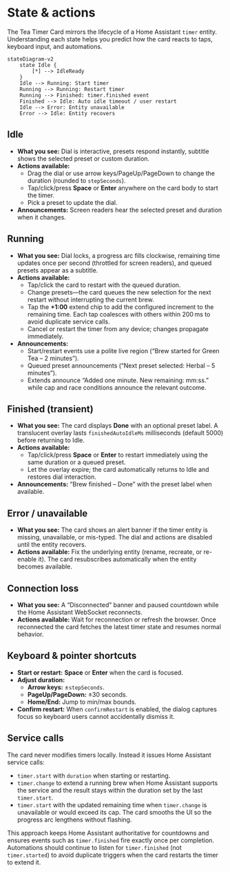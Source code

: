 # State & actions

The Tea Timer Card mirrors the lifecycle of a Home Assistant `timer` entity. Understanding each
state helps you predict how the card reacts to taps, keyboard input, and automations.

```mermaid
stateDiagram-v2
    state Idle {
        [*] --> IdleReady
    }
    Idle --> Running: Start timer
    Running --> Running: Restart timer
    Running --> Finished: timer.finished event
    Finished --> Idle: Auto idle timeout / user restart
    Idle --> Error: Entity unavailable
    Error --> Idle: Entity recovers
```

## Idle

- **What you see:** Dial is interactive, presets respond instantly, subtitle shows the selected
  preset or custom duration.
- **Actions available:**
  - Drag the dial or use arrow keys/PageUp/PageDown to change the duration (rounded to `stepSeconds`).
  - Tap/click/press **Space** or **Enter** anywhere on the card body to start the timer.
  - Pick a preset to update the dial.
- **Announcements:** Screen readers hear the selected preset and duration when it changes.

## Running

- **What you see:** Dial locks, a progress arc fills clockwise, remaining time updates once per
  second (throttled for screen readers), and queued presets appear as a subtitle.
- **Actions available:**
  - Tap/click the card to restart with the queued duration.
  - Change presets—the card queues the new selection for the next restart without interrupting the
    current brew.
  - Tap the **+1:00** extend chip to add the configured increment to the remaining time. Each tap
    coalesces with others within 200 ms to avoid duplicate service calls.
  - Cancel or restart the timer from any device; changes propagate immediately.
- **Announcements:**
  - Start/restart events use a polite live region (“Brew started for Green Tea – 2 minutes”).
  - Queued preset announcements (“Next preset selected: Herbal – 5 minutes”).
  - Extends announce “Added one minute. New remaining: mm:ss.” while cap and race conditions
    announce the relevant outcome.

## Finished (transient)

- **What you see:** The card displays **Done** with an optional preset label. A translucent overlay
  lasts `finishedAutoIdleMs` milliseconds (default 5000) before returning to Idle.
- **Actions available:**
  - Tap/click/press **Space** or **Enter** to restart immediately using the same duration or a queued
    preset.
  - Let the overlay expire; the card automatically returns to Idle and restores dial interaction.
- **Announcements:** “Brew finished – Done” with the preset label when available.

## Error / unavailable

- **What you see:** The card shows an alert banner if the timer entity is missing, unavailable, or
  mis-typed. The dial and actions are disabled until the entity recovers.
- **Actions available:** Fix the underlying entity (rename, recreate, or re-enable it). The card
  resubscribes automatically when the entity becomes available.

## Connection loss

- **What you see:** A “Disconnected” banner and paused countdown while the Home Assistant WebSocket
  reconnects.
- **Actions available:** Wait for reconnection or refresh the browser. Once reconnected the card
  fetches the latest timer state and resumes normal behavior.

## Keyboard & pointer shortcuts

- **Start or restart:** **Space** or **Enter** when the card is focused.
- **Adjust duration:**
  - **Arrow keys:** ±`stepSeconds`.
  - **PageUp/PageDown:** ±30 seconds.
  - **Home/End:** Jump to min/max bounds.
- **Confirm restart:** When `confirmRestart` is enabled, the dialog captures focus so keyboard users
  cannot accidentally dismiss it.

## Service calls

The card never modifies timers locally. Instead it issues Home Assistant service calls:

- `timer.start` with `duration` when starting or restarting.
- `timer.change` to extend a running brew when Home Assistant supports the service and the result
  stays within the duration set by the last `timer.start`.
- `timer.start` with the updated remaining time when `timer.change` is unavailable or would exceed
  its cap. The card smooths the UI so the progress arc lengthens without flashing.

This approach keeps Home Assistant authoritative for countdowns and ensures events such as
`timer.finished` fire exactly once per completion. Automations should continue to listen for
`timer.finished` (not `timer.started`) to avoid duplicate triggers when the card restarts the timer
to extend it.
